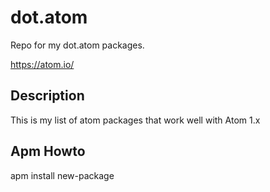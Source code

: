 # dot.atom
Repo for my dot.atom packages.

https://atom.io/

## Description

This is my list of atom packages that work well with Atom 1.x

## Apm Howto 

apm install new-package
